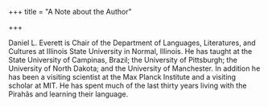 +++
title = "A Note about the Author"

+++



Daniel L. Everett is Chair of the Department of Languages, Literatures, and Cultures at Illinois State University in Normal, Illinois. He has taught at the State University of Campinas, Brazil; the University of Pittsburgh; the University of North Dakota; and the University of Manchester. In addition he has been a visiting scientist at the Max Planck Institute and a visiting scholar at MIT. He has spent much of the last thirty years living with the Pirahãs and learning their language.




